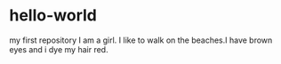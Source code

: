 # hello-world
my first repository
I am a girl. I like to walk on the beaches.I have brown eyes and i dye my hair red.
